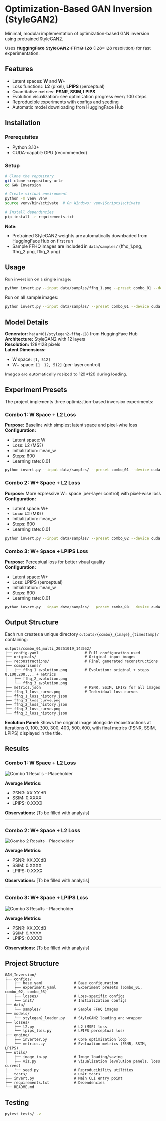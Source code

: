# Optimization-Based GAN Inversion (StyleGAN2)

Minimal, modular implementation of optimization-based GAN inversion using pretrained StyleGAN2.

Uses **HuggingFace StyleGAN2-FFHQ-128** (128×128 resolution) for fast experimentation.

## Features
- Latent spaces: **W** and **W+**
- Loss functions: **L2** (pixel), **LPIPS** (perceptual)
- Quantitative metrics: **PSNR, SSIM, LPIPS**
- Evolution visualization: see optimization progress every 100 steps
- Reproducible experiments with configs and seeding
- Automatic model downloading from HuggingFace Hub

## Installation

### Prerequisites
- Python 3.10+
- CUDA-capable GPU (recommended)

### Setup
```bash
# Clone the repository
git clone <repository-url>
cd GAN_Inversion

# Create virtual environment
python -m venv venv
source venv/bin/activate  # On Windows: venv\Scripts\activate

# Install dependencies
pip install -r requirements.txt
```

**Note:** 
- Pretrained StyleGAN2 weights are automatically downloaded from HuggingFace Hub on first run
- Sample FFHQ images are included in `data/samples/` (ffhq_1.png, ffhq_2.png, ffhq_3.png)

## Usage

Run inversion on a single image:
```bash
python invert.py --input data/samples/ffhq_1.png --preset combo_01 --device cuda
```

Run on all sample images:
```bash
python invert.py --input data/samples/ --preset combo_01 --device cuda
```

## Model Details

**Generator:** `hajar001/stylegan2-ffhq-128` from HuggingFace Hub  
**Architecture:** StyleGAN2 with 12 layers  
**Resolution:** 128×128 pixels  
**Latent Dimensions:** 
- W space: `[1, 512]`
- W+ space: `[1, 12, 512]` (per-layer control)

Images are automatically resized to 128×128 during loading.

## Experiment Presets

The project implements three optimization-based inversion experiments:

### Combo 1: W Space + L2 Loss
**Purpose:** Baseline with simplest latent space and pixel-wise loss  
**Configuration:**
- Latent space: W
- Loss: L2 (MSE)
- Initialization: mean_w
- Steps: 600
- Learning rate: 0.01

```bash
python invert.py --input data/samples/ --preset combo_01 --device cuda
```

### Combo 2: W+ Space + L2 Loss
**Purpose:** More expressive W+ space (per-layer control) with pixel-wise loss  
**Configuration:**
- Latent space: W+
- Loss: L2 (MSE)
- Initialization: mean_w
- Steps: 600
- Learning rate: 0.01

```bash
python invert.py --input data/samples/ --preset combo_02 --device cuda
```

### Combo 3: W+ Space + LPIPS Loss
**Purpose:** Perceptual loss for better visual quality  
**Configuration:**
- Latent space: W+
- Loss: LPIPS (perceptual)
- Initialization: mean_w
- Steps: 600
- Learning rate: 0.01

```bash
python invert.py --input data/samples/ --preset combo_03 --device cuda
```

## Output Structure

Each run creates a unique directory `outputs/{combo}_{image}_{timestamp}/` containing:
```
outputs/combo_01_multi_20251019_143052/
├── config.yaml                     # Full configuration used
├── originals/                      # Original input images
├── reconstructions/                # Final generated reconstructions
├── comparisons/
│   ├── ffhq_1_evolution.png        # Evolution: original + steps 0,100,200,... + metrics
│   ├── ffhq_2_evolution.png
│   └── ffhq_3_evolution.png
├── metrics.json                    # PSNR, SSIM, LPIPS for all images
├── ffhq_1_loss_curve.png           # Individual loss curves
├── ffhq_1_loss_history.json
├── ffhq_2_loss_curve.png
├── ffhq_2_loss_history.json
├── ffhq_3_loss_curve.png
└── ffhq_3_loss_history.json
```

**Evolution Panel:** Shows the original image alongside reconstructions at iterations 0, 100, 200, 300, 400, 500, 600, with final metrics (PSNR, SSIM, LPIPS) displayed in the title.

## Results

### Combo 1: W Space + L2 Loss
![Combo 1 Results - Placeholder](path/to/combo1_results.png)

**Average Metrics:**
- PSNR: XX.XX dB
- SSIM: 0.XXXX
- LPIPS: 0.XXXX

**Observations:** [To be filled with analysis]

---

### Combo 2: W+ Space + L2 Loss
![Combo 2 Results - Placeholder](path/to/combo2_results.png)

**Average Metrics:**
- PSNR: XX.XX dB
- SSIM: 0.XXXX
- LPIPS: 0.XXXX

**Observations:** [To be filled with analysis]

---

### Combo 3: W+ Space + LPIPS Loss
![Combo 3 Results - Placeholder](path/to/combo3_results.png)

**Average Metrics:**
- PSNR: XX.XX dB
- SSIM: 0.XXXX
- LPIPS: 0.XXXX

**Observations:** [To be filled with analysis]

## Project Structure

```
GAN_Inversion/
├── configs/
│   ├── base.yaml              # Base configuration
│   ├── experiment.yaml        # Experiment presets (combo_01, combo_02, combo_03)
│   ├── losses/                # Loss-specific configs
│   └── init/                  # Initialization configs
├── data/
│   └── samples/               # Sample FFHQ images
├── models/
│   └── stylegan2_loader.py    # StyleGAN2 loading and wrapper
├── losses/
│   ├── l2.py                  # L2 (MSE) loss
│   └── lpips_loss.py          # LPIPS perceptual loss
├── engine/
│   ├── inverter.py            # Core optimization loop
│   └── metrics.py             # Evaluation metrics (PSNR, SSIM, LPIPS)
├── utils/
│   ├── image_io.py            # Image loading/saving
│   ├── viz.py                 # Visualization (evolution panels, loss curves)
│   └── seed.py                # Reproducibility utilities
├── tests/                     # Unit tests
├── invert.py                  # Main CLI entry point
├── requirements.txt           # Dependencies
└── README.md
```

## Testing
```bash
pytest tests/ -v
```
